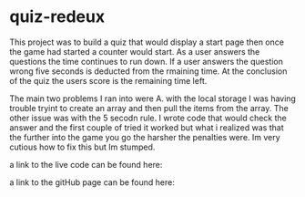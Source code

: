 # quiz-redeux

This project was to build a quiz that would display a start page then once the game had started a counter would start. As a user answers the questions the time continues to run down. If a user answers the question wrong five seconds is deducted from the rmaining time. At the conclusion of the quiz the users score is the remaining time left. 

The main two problems I ran into were A. with the local storage I was having trouble tryint to create an array and then pull the items from the array. The other issue was with the 5 secodn rule. I wrote code that would check the answer and the first couple of tried it worked but what i realized was that the further into the game you go the harsher the penalties were. Im very cutious how to fix this but Im stumped. 

a link to the live code can be found here: 

a link to the gitHub page can be found here: 
